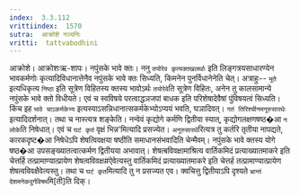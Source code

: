 ```yaml
---
index:  3.3.112
vrittiindex:  1570
sutra:  आक्रोशे नञ्यनिः
vritti:  tattvabodhini 
---
```


आक्रोशे। आक्रोशःऋ-शापः। नपुंसके भावे क्तः। ननु `तयोरेव कृत्यक्तखलर्थाः` इति लिङ्गत्रयसाधारण्येन भावकर्मणोः कृत्यादिविधानात्तेनैव नपुंसके भावे क्तः सिध्यति, किमनेन पुनर्विधानेनेति चेत्। अत्राहुः-- `भूते` इत्यधिकृत्य `निष्ठा` इति सूत्रेण विहितस्य क्तस्य भावोऽर्थः `तयोरेवे`ति सूत्रेण विहितः, अनेन तु कालसामान्ये नपुंसके भावे क्तो विधीयते। एवं च स्वविषये परत्वाद्धञजपां बाधक इति परिशेषादेवैषां पुंविषयत्वं सिध्यति। किंच इह `भावे चाऽकर्मकेभ्य` इत्यस्याऽसन्निधानात्सकर्मकेभ्योऽप्ययं भवति, घञादिवत्। `गतं तिरिश्चीनमनूरुसारथेः` इत्यादिदर्शनात्। तथा च नास्त्यत्र शङ्केति। नन्वेवं कृद्योगे कर्मणि द्वितीया स्यात्, कृद्योगलक्षणषष्ठ�आ `न लोके`ति निषेधात्। एवं च `घटं कृतं` वृक्षं भिन्न'मित्यादि प्रसज्येत। `अनूरुसारथे`रित्यत्र तु कर्तरि तृतीया नापद्यते, कारकदृष्ट�आ निषेधेऽपि शेषत्विवक्षया षष्ठीति समाधानसंभवादिति चेन्मैवम्। नपुंसके भावे क्तस्य योगे षष्ठ�आ उपसङ्ख्यातत्वात्कर्मण द्वितीयया अभावात्। शेषत्बविवक्षामाश्रित्य वार्तिकमिदं प्रत्याख्यातमाकरे इति चेत्तर्हि तत्प्रामाण्यात्प्रायेण शेषत्वविवक्ष#ऐवेत्यस्तु वार्तिकमिदं प्रत्याख्यातमाकरे इति चेत्तर्ह तत्प्रामाण्यात्प्रायेण शेषत्वविवक्षैवेत्यस्तु। तथा च `घटं कृत`मित्यादि तु न प्रसज्यत एव। क्वचित्तु द्वितीयाऽपि दृश्यते `भ्रान्तं देशमनेकदुर्गविषम`मि[ती]ति दिक्। 

